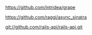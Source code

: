 

<https://github.com/intridea/grape>

<https://github.com/raggi/async_sinatra>

<git://github.com/rails-api/rails-api.git>